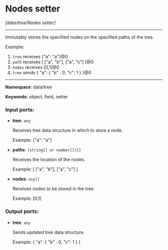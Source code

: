 # Nodes setter

_[data/tree/Nodes setter]_

---

Immutably stores the specified nodes on the specified paths of the tree.

Example:
1. `tree` receives 
{"a": "a"}@0
2. `path` receives
[
  ["a", "b"],
  ["a", "c"]
]@0
3. `nodes` receives
[0,1]@0
4. `tree` sends
{
  "a": {
     "b" : 0,
     "c": 1
  }
}@0

---

__Namespace__: data/tree

__Keywords__: object, field, setter

### Input ports:

* __tree__: ` any `

    Receives tree data structure in which to store a node.
    
    Example:
    {"a": "a"}


* __paths__: ` (string[] or number[])[] `

    Receives the location of the nodes.
    
    Example:
    [
      ["a", "b"],
      ["a", "c"]
    ]


* __nodes__: ` any[] `

    Receives nodes to be stored in the tree.
    
    Example:
    [0,1]

### Output ports:

* __tree__: ` any `

    Sends updated tree data structure.
    
    Example:
    {
      "a": {
         "b" : 0,
         "c": 1
      }
    }

